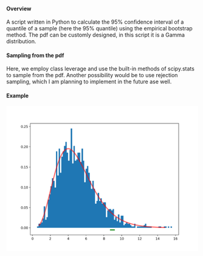 #### Overview
A script written in Python to calculate the 95% confidence interval of a quantile of a sample (here the 95% quantile) using the empirical bootstrap method.
The pdf can be customly designed, in this script it is a Gamma distribution.

#### Sampling from the pdf
Here, we employ class leverage and use the built-in methods of scipy.stats to sample from the pdf.
Another possibility would be to use rejection sampling, which I am planning to implement in the future ase well.

#### Example
![PDF in red, sampled distribution in blue, and the 95% confidence interval of the 95% quantile in green.](/CI1.png)
